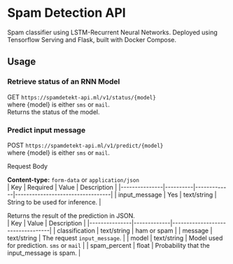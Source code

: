 # Spam Detection API

Spam classifier using LSTM-Recurrent Neural Networks. Deployed using Tensorflow Serving and Flask, built with Docker Compose.

## Usage

### Retrieve status of an RNN Model

GET `https://spamdetekt-api.ml/v1/status/{model}`  
where {model} is either `sms` or `mail`.  
Returns the status of the model.

### Predict input message

POST `https://spamdetekt-api.ml/v1/predict/{model}`  
where {model} is either `sms` or `mail`.

Request Body

**Content-type:** `form-data` or `application/json`  
| Key           | Required | Value       | Description                      |
|---------------|----------|-------------|----------------------------------|
| input_message | Yes      | text/string | String to be used for inference. |  

Returns the result of the prediction in JSON.  
| Key            | Value       | Description                      |
|---------------|-------------|----------------------------------|
| classification | text/string | ham or spam |
| message | text/string | The request `input_message`. |
| model | text/string | Model used for prediction. `sms` or `mail` |
| spam_percent | float | Probability that the input_message is spam. |


